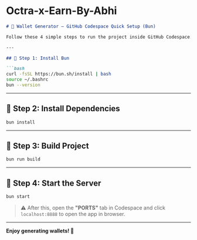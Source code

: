 # Octra-x-Earn-By-Abhi

````markdown
# 🚀 Wallet Generator – GitHub Codespace Quick Setup (Bun)

Follow these 4 simple steps to run the project inside GitHub Codespace.

---

## 🔹 Step 1: Install Bun

```bash
curl -fsSL https://bun.sh/install | bash
source ~/.bashrc
bun --version
````

---

## 🔹 Step 2: Install Dependencies

```bash
bun install
```

---

## 🔹 Step 3: Build Project

```bash
bun run build
```

---

## 🔹 Step 4: Start the Server

```bash
bun start
```

> ⚠️ After this, open the **"PORTS"** tab in Codespace and click `localhost:8888` to open the app in browser.

---

**Enjoy generating wallets! 🔐**
